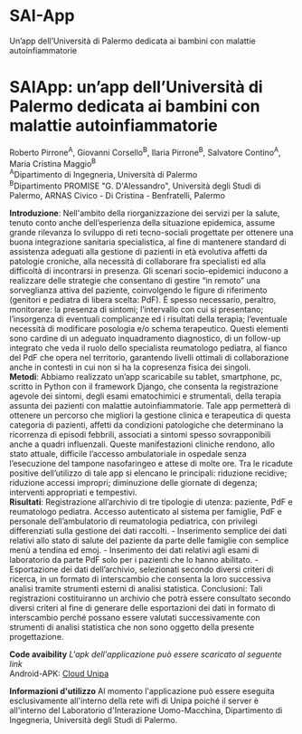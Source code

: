 # SAI-App
Un’app dell’Università di Palermo dedicata ai bambini con malattie autoinfiammatorie


# SAIApp: un’app dell’Università di Palermo dedicata ai bambini con malattie autoinfiammatorie
Roberto Pirrone<sup>A</sup>, Giovanni Corsello<sup>B</sup>, Ilaria Pirrone<sup>B</sup>, Salvatore Contino<sup>A</sup>, Maria Cristina Maggio<sup>B</sup><br>
<sup>A</sup>Dipartimento di Ingegneria, Università di Palermo<br>
<sup>B</sup>Dipartimento PROMISE "G. D'Alessandro", Università degli Studi di Palermo, ARNAS Civico - Di Cristina - Benfratelli, Palermo<br>


**Introduzione**: Nell'ambito della riorganizzazione dei servizi per la salute, tenuto conto anche dell’esperienza della situazione epidemica, assume grande rilevanza lo sviluppo di reti tecno-sociali progettate per ottenere una buona integrazione sanitaria specialistica, al fine di mantenere standard di assistenza adeguati alla gestione di pazienti in età evolutiva affetti da patologie croniche, alla necessità di collaborare fra specialisti ed alla difficoltà di incontrarsi in presenza. Gli scenari socio-epidemici inducono a realizzare delle strategie che consentano di gestire “in remoto” una sorveglianza attiva del paziente, coinvolgendo le figure di riferimento (genitori e pediatra di libera scelta: PdF). È spesso necessario, peraltro, monitorare: la presenza di sintomi; l’intervallo con cui si presentano; l’insorgenza di eventuali complicanze ed i risultati della terapia;
l’eventuale necessità di modificare posologia e/o schema terapeutico. Questi elementi sono cardine di un adeguato inquadramento diagnostico, di un follow-up integrato che veda il ruolo dello specialista reumatologo pediatra, al fianco del PdF che opera nel territorio, garantendo livelli ottimali di collaborazione anche in contesti in cui non si ha la copresenza fisica dei singoli. <br>
**Metodi**: Abbiamo realizzato un’app scaricabile su tablet, smartphone, pc, scritto in Python con il framework   Django,  che consenta la registrazione agevole dei sintomi, degli esami ematochimici e strumentali, della terapia assunta dei pazienti con malattie autoinfiammatorie. Tale app permetterà di ottenere un percorso che migliori la gestione clinica e terapeutica di questa categoria di pazienti, affetti da condizioni patologiche che determinano la ricorrenza di episodi febbrili, associati a sintomi spesso sovrapponibili anche a quadri influenzali. Queste manifestazioni cliniche rendono, allo stato attuale, difficile l’accesso ambulatoriale in ospedale senza l’esecuzione del tampone nasofaringeo e attese di molte ore. Tra le ricadute positive dell’utilizzo di tale app si elencano le principali: riduzione recidive; riduzione accessi impropri; diminuzione delle giornate di degenza; interventi appropriati e tempestivi.
<br>
**Risultati**: Registrazione all’archivio di tre tipologie di utenza: paziente, PdF e reumatologo pediatra. Accesso autenticato al sistema per famiglie, PdF e personale dell’ambulatorio di reumatologia pediatrica, con privilegi differenziati sulla gestione dei dati raccolti. - Inserimento semplice dei dati relativi allo stato di salute del paziente da parte delle famiglie con semplice menù a tendina ed emoj. - Inserimento dei dati relativi agli esami di laboratorio da parte PdF solo per i pazienti che lo hanno abilitato. - Esportazione dei dati dell’archivio, selezionati secondo diversi criteri di ricerca, in un formato di interscambio che consenta la loro successiva analisi tramite strumenti esterni di analisi statistica. 
Conclusioni: Tali registrazioni costituiranno un archivio che potrà essere consultato secondo diversi criteri al fine di generare delle esportazioni dei dati in formato di interscambio perché possano essere valutati successivamente con strumenti di analisi statistica che non sono oggetto della presente progettazione.

**Code avaibility**
_L'apk dell'applicazione può essere scaricato al seguente link_ <br>
Android-APK: [Cloud Unipa](https://cloud.unipa.it/index.php/s/VBP37leq0qSd6q8)

**Informazioni d'utilizzo**
Al momento l'applicazione può essere eseguita esclusivamente all'interno della rete wifi di Unipa poiché il server è all'interno del Laboratorio d'Interazione Uomo-Macchina, Dipartimento di Ingegneria, Università degli Studi di Palermo. 

